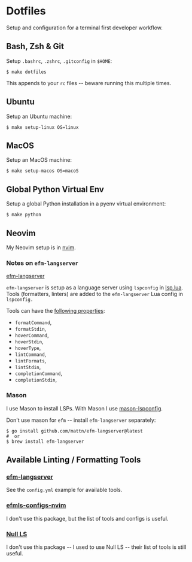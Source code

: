 # Dotfiles

Setup and configuration for a terminal first developer workflow.

## Bash, Zsh & Git

Setup `.bashrc`, `.zshrc`, `.gitconfig` in `$HOME`:

```shell-session
$ make dotfiles
```

This appends to your `rc` files -- beware running this multiple times.

## Ubuntu

Setup an Ubuntu machine:

```shell-session
$ make setup-linux OS=linux
```

## MacOS

Setup an MacOS machine:

```shell-session
$ make setup-macos OS=macoS
```

## Global Python Virtual Env

Setup a global Python installation in a pyenv virtual environment:

```shell-session
$ make python
```

## Neovim

My Neovim setup is in [nvim](https://github.com/ADGEfficiency/dotfiles/tree/master/nvim).

### Notes on `efm-langserver`

[efm-langserver](https://github.com/mattn/efm-langserver)

`efm-langserver` is setup as a language server using `lspconfig` in [lsp.lua](https://github.com/ADGEfficiency/dotfiles/blob/master/nvim/lua/adam/lsp.lua).  Tools (formatters, linters) are added to the `efm-langserver` Lua config in `lspconfig.`

Tools can have the [following properties](https://github.com/mattn/efm-langserver/blob/master/schema.md#autogenerated_heading_4):

- `formatCommand`,
- `formatStdin`,
- `hoverCommand`,
- `hoverStdin`,
- `hoverType`,
- `lintCommand`,
- `lintFormats`,
- `lintStdin`,
- `completionCommand`,
- `completionStdin`,

### Mason

I use Mason to install LSPs. With Mason I use [mason-lspconfig](https://github.com/williamboman/mason-lspconfig.nvim#available-lsp-servers).

Don't use mason for `efm` -- install `efm-langserver` separately:

```shell-session
$ go install github.com/mattn/efm-langserver@latest
#  or
$ brew install efm-langserver
```

## Available Linting / Formatting Tools

### [efm-langserver](https://github.com/mattn/efm-langserver)

See the `config.yml` example for available tools.

### [efmls-configs-nvim](https://github.com/creativenull/efmls-configs-nvim/blob/main/supported-linters-and-formatters.md)

I don't use this package, but the list of tools and configs is useful.

### [Null LS](https://github.com/jose-elias-alvarez/null-ls.nvim/blob/main/doc/BUILTINS.md)

I don't use this package -- I used to use Null LS -- their list of tools is still useful.
